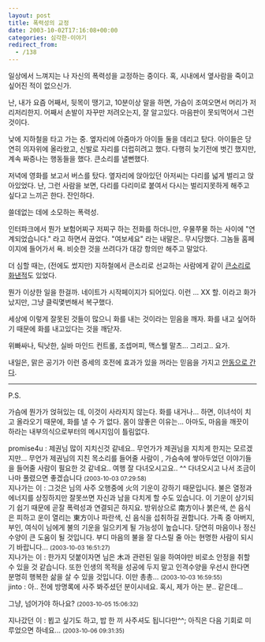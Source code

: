 ```yaml
---
layout: post
title: 폭력성의 교정
date: 2003-10-02T17:16:08+00:00
categories: 심각한-이야기
redirect_from:
  - /138
---
```


일상에서 느껴지는 나 자신의 폭력성을 교정하는 중이다. 혹, 시내에서 옆사람을 죽이고 싶어진 적이 없으신가.

난, 내가 요즘 어째서, 뒷목이 땡기고, 10분이상 말을 하면, 가슴이 조여오면서 머리가 저리저리한지. 어째서 손발이 자꾸만 저려오는지, 잘 알고있다. 마음판이 못되먹어서 그런 것이다.

낮에 지하철을 타고 가는 중. 옆자리에 아줌마가 아이들 둘을 데리고 탔다. 아이들은 당연히 의자위에 올라왔고, 신발로 자리를 더럽히려고 했다. 다행히 늦기전에 벗긴 했지만, 계속 짜증나는 행동들을 했다. 큰소리를 낼뻔했다.

저녁에 영화를 보고서 버스를 탔다. 옆자리에 앉아있던 아저씨는 다리를 넓게 벌리고 앉아있었다. 난, 그런 사람을 보면, 다리를 다리미로 붙여서 다시는 벌리지못하게 해주고 싶다고 느끼곤 한다. 잔인하다.

쓸데없는 데에 소모하는 폭력성.

인터파크에서 뭔가 보험어찌구 저찌구 하는 전화를 하더니만, 우물쭈물 하는 사이에 "연계되었습니다." 라고 하면서 끊었다. "여보세요" 라는 내말은.. 무시당했다. 그놈들 홈페이지에 들어가서 욕. 비슷한 것을 쓰려다가 대강 항의만 해주고 말았다.

더 심할 때는, (전에도 썼지만) 지하철에서 큰소리로 선교하는 사람에게 같이 <a href="http://jinto.pe.kr/76" target="black">큰소리로 화낸적</a>도 있었다.

뭔가 이상한 일을 한걸까. 네이트가 시작페이지가 되어있다. 이런 ... XX 할. 이라고 화가 났지만, 그냥 클릭몇번해서 복구했다.

세상에 이렇게 잘못된 것들이 많으니 화를 내는 것이라는 믿음을 깨자. 화를 내고 싶어하기 때문에 화를 내고있다는 것을 깨닫자.

위빠싸나, 틱낫한, 실바 마인드 컨트롤, 조셉머피, 맥스웰 말츠... 그리고.. 요가.

내일은, 맑은 공기가 이런 증세의 호전에 효과가 있을 꺼라는 믿음을 가지고 <a href="http://jinto.pe.kr/140" target="black">안동으로 간다</a>.

<hr />

P.S.

가슴에 뭔가가 얹혀있는 데, 이것이 사라지지 않는다. 화를 내거나... 하면, 이녀석이 치고 올라오기 때문에, 화를 낼 수 가 없다. 몸이 않좋은 이유는... 아마도, 마음을 깨끗이 하라는 내부의식으로부터의 메시지임이 틀림없다.
<div id=comments>
<div class=comment>
<!--- cmt:291 --->
<!--- mail: --->
<!--- parent:0 --->
promise4u : 
제권님 많이 지치신것 같네요.. 무언가가 제권님을 지치게 한지는 모르겠지만... 무언가 제권님의 지친 목소리를 들어줄 사람이 , 가슴속에 쌓아두었던 이야기들을 들어줄 사람이 필요한 것 같네요..
여행 잘 다녀오시고요.. ^^ 다녀오시고 나서 조금이나마 풀렸으면 좋겠습니다
 <small>(2003-10-03 07:29:58)</small>
</div>
<div class=comment>
<!--- cmt:292 --->
<!--- mail: --->
<!--- parent:0 --->
지나가는 이 : 
그것은 님의 사주 오행중에 火의 기운이 강하기 때문입니다. 불은 열정과 에너지를 상징하지만 잘못쓰면 자신과 남을 다치게 할 수도 있습니다. 이 기운이 상기되기 쉽기 때문에 곧잘 폭력성과 연결되곤 하지요. 방위상으로 南方이나 붉은색, 쓴 음식은 피하고 운이 열리는 東方이나 파란색, 신 음식을 섭취하길 권합니다. 가족 중 아버지, 부인, 여식이 님에게 불의 기운을 일으키게 될 가능성이 높습니다. 당연히 마음이나 정신수양이 큰 도움이 될 것입니다. 부디 마음의 불을 잘 다스릴 줄 아는 현명한 사람이 되시기 바랍니다...
 <small>(2003-10-03 16:51:27)</small>
</div>
<div class=comment>
<!--- cmt:293 --->
<!--- mail: --->
<!--- parent:0 --->
지나가는 이 : 
한가지 덧붙이자면 님은 木과 관련된 일을 하여야만 비로소 안정을 취할 수 있을 것 같습니다. 또한 인생의 목적을 성공에 두지 말고 인격수양을 우선시 한다면 분명히 행복한 삶을 살 수 있을 것입니다. 이만 총총...
 <small>(2003-10-03 16:59:55)</small>
</div>
<div class=comment>
<!--- cmt:294 --->
<!--- mail: --->
<!--- parent:0 --->
jinto : 
아.. 전에 방명록에 사주 봐주셨던 분이시네요.
혹시, 제가 아는 분.. 같은데...

그냥, 넘어가야 하나요?
 <small>(2003-10-05 15:06:32)</small>
</div>
<div class=comment>
<!--- cmt:295 --->
<!--- mail: --->
<!--- parent:0 --->
지나갔던 이 : 
뵙고 싶기도 하고,
밥 한 끼 사주셔도 됩니다만^^;
아직은 다음 기회로 미루었으면 하네요...
 <small>(2003-10-06 09:31:35)</small>
</div>
</div>
